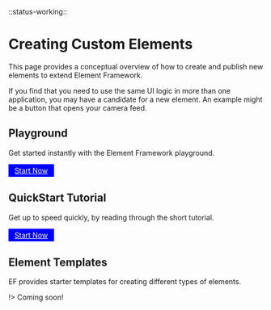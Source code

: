 <!-- 
title: Element Framework Extra
location: ./creating-custom-elements
type: page
layout: default
-->

::status-working::

# Creating Custom Elements

This page provides a conceptual overview of how to create and publish new elements to extend Element Framework.

If you find that you need to use the same UI logic in more than one application, you may have a candidate for a new element. An example might be a button that opens your camera feed.

## Playground

Get started instantly with the Element Framework playground.

<a target="_blank" href="https://codesandbox.io/s/basic-element-s2i9x?file=/src/efx-element.ts" style="display:inline-block;padding:4px 12px;background:blue;color:white">Start Now</a>

## QuickStart Tutorial

Get up to speed quickly, by reading through the short tutorial.

<a href="./tutorial" style="display:inline-block;padding:4px 12px;background:blue;color:white">Start Now</a>

## Element Templates

EF provides starter templates for creating different types of elements.

!> Coming soon!